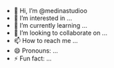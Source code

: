 - 👋 Hi, I’m @medinastudioo
- 👀 I’m interested in ...
- 🌱 I’m currently learning ...
- 💞️ I’m looking to collaborate on ...
- 📫 How to reach me ...
- 😄 Pronouns: ...
- ⚡ Fun fact: ...

<!---
medinastudioo/medinastudioo is a ✨ special ✨ repository because its `README.md` (this file) appears on your GitHub profile.
You can click the Preview link to take a look at your changes.
--->
